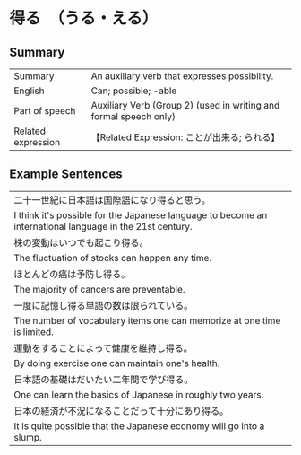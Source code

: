 # 得る　（うる・える）

## Summary

<table><tr>   <td>Summary</td>   <td>An auxiliary verb that expresses possibility.</td></tr><tr>   <td>English</td>   <td>Can; possible; -able</td></tr><tr>   <td>Part of speech</td>   <td>Auxiliary Verb (Group 2) (used in writing and formal speech only)</td></tr><tr>   <td>Related expression</td>   <td>【Related Expression: ことが出来る; られる】</td></tr></table>

## Example Sentences

<table><tr><td>二十一世紀に日本語は国際語になり得ると思う。</td></tr><tr><td>I think it's possible for the Japanese language to become an international language in the 21st century.</td></tr><tr><td>株の変動はいつでも起こり得る。</td></tr><tr><td>The fluctuation of stocks can happen any time.</td></tr><tr><td>ほとんどの癌は予防し得る。</td></tr><tr><td>The majority of cancers are preventable.</td></tr><tr><td>一度に記憶し得る単語の数は限られている。</td></tr><tr><td>The number of vocabulary items one can memorize at one time is limited.</td></tr><tr><td>運動をすることによって健康を維持し得る。</td></tr><tr><td>By doing exercise one can maintain one's health.</td></tr><tr><td>日本語の基礎はだいたい二年間で学び得る。</td></tr><tr><td>One can learn the basics of Japanese in roughly two years.</td></tr><tr><td>日本の経済が不況になることだって十分にあり得る。</td></tr><tr><td>It is quite possible that the Japanese economy will go into a slump.</td></tr></table>

